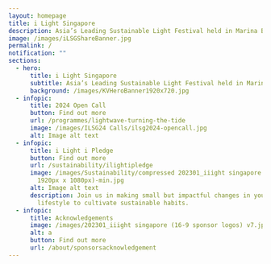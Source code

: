 ```yaml
---
layout: homepage
title: i Light Singapore
description: Asia’s Leading Sustainable Light Festival held in Marina Bay
image: /images/iLSGShareBanner.jpg
permalink: /
notification: ""
sections:
  - hero:
      title: i Light Singapore
      subtitle: Asia’s Leading Sustainable Light Festival held in Marina Bay
      background: /images/KVHeroBanner1920x720.jpg
  - infopic:
      title: 2024 Open Call
      button: Find out more
      url: /programmes/lightwave-turning-the-tide
      image: /images/ILSG24 Calls/ilsg2024-opencall.jpg
      alt: Image alt text
  - infopic:
      title: i Light i Pledge
      button: Find out more
      url: /sustainability/ilightipledge
      image: /images/Sustainability/compressed 202301_iiight singapore (ilip banner -
        1920px x 1080px)-min.jpg
      alt: Image alt text
      description: Join us in making small but impactful changes in your daily
        lifestyle to cultivate sustainable habits.
  - infopic:
      title: Acknowledgements
      image: /images/202301_iiight singapore (16-9 sponsor logos) v7.jpg
      alt: a
      button: Find out more
      url: /about/sponsorsacknowledgement
---
```

